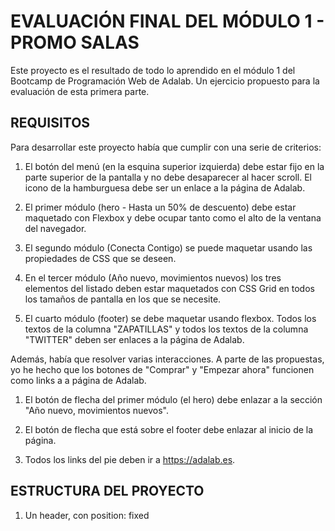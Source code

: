 # EVALUACIÓN FINAL DEL MÓDULO 1 - PROMO SALAS

Este proyecto es el resultado de todo lo aprendido en el módulo 1 del Bootcamp de Programación Web de Adalab. Un ejercicio propuesto para la evaluación de esta primera parte.

## REQUISITOS

Para desarrollar este proyecto había que cumplir con una serie de criterios:

1. El botón del menú (en la esquina superior izquierda) debe estar fijo en la parte superior de la pantalla y no debe desaparecer al hacer scroll. El icono de la hamburguesa debe ser un enlace a la página de Adalab.

2. El primer módulo (hero - Hasta un 50% de descuento) debe estar maquetado con Flexbox y debe ocupar tanto como el alto de la ventana del navegador.

3. El segundo módulo (Conecta Contigo) se puede maquetar usando las propiedades de CSS que se deseen.

4. En el tercer módulo (Año nuevo, movimientos nuevos) los tres elementos del listado deben estar maquetados con CSS Grid en todos los tamaños de pantalla en los que se necesite.

5. El cuarto módulo (footer) se debe maquetar usando flexbox. Todos los textos de la columna "ZAPATILLAS" y todos los textos de la columna "TWITTER" deben ser enlaces a la página de Adalab.

Además, había que resolver varias interacciones. A parte de las propuestas, yo he hecho que los botones de "Comprar" y "Empezar ahora" funcionen como links a a página de Adalab.

1. El botón de flecha del primer módulo (el hero) debe enlazar a la sección "Año nuevo, movimientos nuevos".

2. El botón de flecha que está sobre el footer debe enlazar al inicio de la página.

3. Todos los links del pie deben ir a https://adalab.es.

## ESTRUCTURA DEL PROYECTO

1. Un header, con position: fixed
